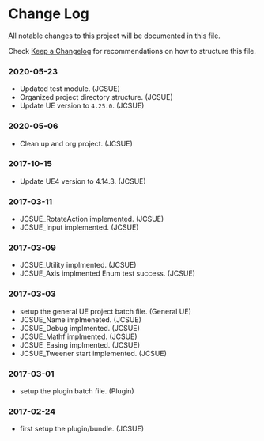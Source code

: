 # Change Log

All notable changes to this project will be documented in this file.

Check [Keep a Changelog](http://keepachangelog.com/) for recommendations on how to structure this file.


### 2020-05-23

* Updated test module. (JCSUE)
* Organized project directory structure. (JCSUE)
* Update UE version to `4.25.0`. (JCSUE)

### 2020-05-06

* Clean up and org project. (JCSUE)

### 2017-10-15

* Update UE4 version to 4.14.3. (JCSUE)

### 2017-03-11

* JCSUE_RotateAction implemented. (JCSUE)
* JCSUE_Input implemented. (JCSUE)

### 2017-03-09

* JCSUE_Utility implmented. (JCSUE)
* JCSUE_Axis implmented Enum test success. (JCSUE)

### 2017-03-03

* setup the general UE project batch file. (General UE)
* JCSUE_Name implmeneted. (JCSUE)
* JCSUE_Debug implmented. (JCSUE)
* JCSUE_Mathf implmented. (JCSUE)
* JCSUE_Easing implmented. (JCSUE)
* JCSUE_Tweener start implemented. (JCSUE)

### 2017-03-01

* setup the plugin batch file. (Plugin)

### 2017-02-24

* first setup the plugin/bundle. (JCSUE)
